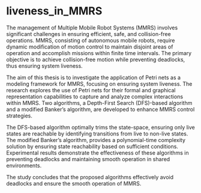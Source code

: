 # liveness_in_MMRS

The management of Multiple Mobile Robot Systems (MMRS) involves significant challenges in ensuring efficient, safe, and collision-free operations. MMRS, consisting of autonomous mobile robots, require dynamic modification of motion control to maintain disjoint areas of operation and accomplish missions within finite time intervals. The primary objective is to achieve collision-free motion while preventing deadlocks, thus ensuring system liveness.

The aim of this thesis is to investigate the application of Petri nets as a modeling framework for MMRS, focusing on ensuring system liveness. The research explores the use of Petri nets for their formal and graphical representation capabilities to capture and analyze complex interactions within MMRS. Two algorithms, a Depth-First Search (DFS)-based algorithm and a modified Banker’s algorithm, are developed to enhance MMRS control strategies.

The DFS-based algorithm optimally trims the state-space, ensuring only live states are reachable by identifying transitions from live to non-live states. The modified Banker’s algorithm,  provides a polynomial-time complexity solution by ensuring state reachability based on sufficient conditions. Experimental results demonstrate the effectiveness of these algorithms in preventing deadlocks and maintaining smooth operation in shared environments.

The study concludes that the proposed algorithms effectively avoid deadlocks and ensure the smooth operation of MMRS.
